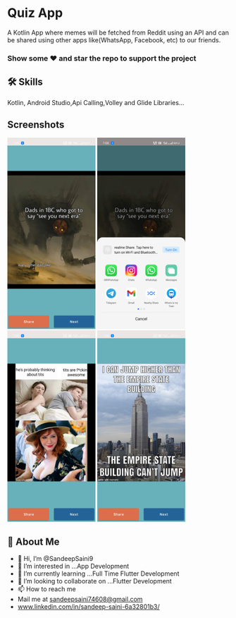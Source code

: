 
# Quiz App

A Kotlin App where memes will be fetched from Reddit using an API and can be shared using other apps like(WhatsApp, Facebook, etc) to our friends.

### Show some ❤️ and star the repo to support the project

## 🛠 Skills
Kotlin, Android Studio,Api Calling,Volley and Glide Libraries...

## Screenshots

<p float="right">
<img src="Meme Share/memeshare1.jpg" width="200" />                     
<img src="Meme Share/memeshare2.jpg" width="200" />   
<img src="Meme Share/memeshare3.jpg" width="200" />     
<img src="Meme Share/memeshare4.jpg" width="200" />
</p>

## 🚀 About Me
- 👋 Hi, I’m @SandeepSaini9
- 👀 I’m interested in ...App Development
- 🌱 I’m currently learning ...Full Time Flutter Development
- 💞️ I’m looking to collaborate on ...Flutter Development
- 📫 How to reach me 
- Mail me at sandeepsaini74608@gmail.com
- www.linkedin.com/in/sandeep-saini-6a32801b3/
